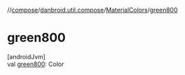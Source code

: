 //[compose](../../../index.md)/[danbroid.util.compose](../index.md)/[MaterialColors](index.md)/[green800](green800.md)

# green800

[androidJvm]\
val [green800](green800.md): Color
